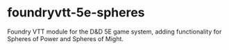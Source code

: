# foundryvtt-5e-spheres
Foundry VTT module for the D&amp;D 5E game system, adding functionality for Spheres of Power and Spheres of Might.
